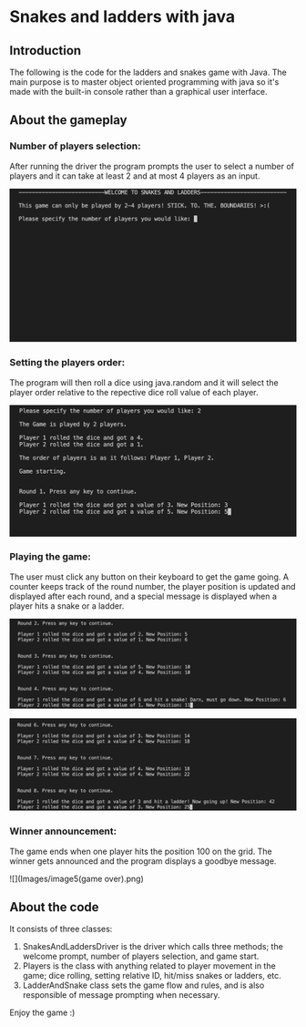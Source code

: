 # Snakes and ladders with java

## Introduction 

The following is the code for the ladders and snakes game with Java. The main purpose is to master object oriented programming with java so it's made with the built-in console rather than a graphical user interface. 

## About the gameplay

### Number of players selection:

After running the driver the program prompts the user to select a number of players and it can take at least 2 and at most 4 players as an input. 

![](Images/image1.png)

### Setting the players order:

The program will then roll a dice using java.random and it will select the player order relative to the repective dice roll value of each player.

![](Images/image2.png)

### Playing the game:

The user must click any button on their keyboard to get the game going. A counter keeps track of the round number, the player position is updated and displayed after each round, and a special message is displayed when a player hits a snake or a ladder.

![](Images/image3(snake).png)

![](Images/image4(ladder).png)

### Winner announcement:

The game ends when one player hits the position 100 on the grid. The winner gets announced and the program displays a goodbye message.

![](Images/image5(game over).png)

## About the code

It consists of three classes:
1. SnakesAndLaddersDriver is the driver which calls three methods; the welcome prompt, number of players selection, and game start.
2. Players is the class with anything related to player movement in the game; dice rolling, setting relative ID, hit/miss snakes or ladders, etc.
3. LadderAndSnake class sets the game flow and rules, and is also responsible of message prompting when necessary.

Enjoy the game :)